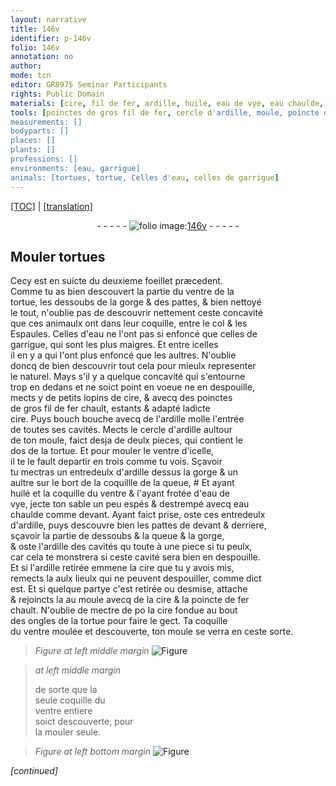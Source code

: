 ```yaml
---
layout: narrative
title: 146v
identifier: p-146v
folio: 146v
annotation: no
author:
mode: tcn
editor: GR8975 Seminar Participants
rights: Public Domain
materials: [cire, fil de fer, ardille, huilé, eau de vye, eau chaulde, fer, cire fondue]
tools: [poinctes de gros fil de fer, cercle d'ardille, moule, poincte de fer]
measurements: []
bodyparts: []
places: []
plants: []
professions: []
environments: [eau, garrigue]
animals: [tortues, tortue, Celles d'eau, celles de garrigue]
---
```


<p><a href="{{ site.baseurl }}/normalized/">[TOC]</a> | <a href="{{ site.baseurl }}/texts/p-146v_tl/" target="_blank">[translation]</a></p><div class="folio" align="center">- - - - - <a href="http://gallica.bnf.fr/ark:/12148/btv1b10500001g/f298.image" target="_blank"><img src="https://cu-mkp.github.io/2017-workshop-edition/assets/photo-icon.png" alt="folio image: " style="display:inline-block; margin-bottom:-3px;"/>146v</a> - - - - - </div>  
  

## Mouler <span class="al">tortues</span>

 
Cecy est en suicte du deuxieme foeillet præcedent.<br/> Comme tu as bien descouvert la partie du ventre de la<br/> <span class="al">tortue</span>, les dessoubs de la gorge & des pattes, & bien nettoyé<br/> le tout, n'oublie pas de descouvrir nettem<span class="exp">ent</span> ceste concavité<br/> que ces animaulx ont dans leur coquille, entre le col & les<br/> Espaules. <span class="al">Celles d'<span class="env">eau</span></span> ne l'ont pas si enfoncé que <span class="al">celles de<br/> <span class="env">garrigue</span></span>, qui sont les plus maigres. Et entre icelles<br/> il en y a qui l'ont plus enfoncé que les aultres. N'oublie<br/> doncq de bien descouvrir tout cela pour mieulx representer<br/> le naturel. Mays s'il y a quelque concavité qui s'entourne<br/> trop en dedans et ne soict point en voeue ne en despouille,<br/> mects y de petits lopins de <span class="m">cire</span>, & avecq des <span class="tl">poinctes<br/> de gros <span class="m">fil de fer</span></span> chault, estants & adapté ladicte<br/> <span class="m">cire</span>. Puys <span class="del">bouch</span> bouche avecq de l'<span class="m">ardille</span> molle l'entrée<br/> de toutes ses cavités. Mects le <span class="tl">cercle d'<span class="m">ardille</span></span> aultour<br/> de ton <span class="tl">moule</span>, faict desja de deulx pieces, qui contient le<br/> dos de la <span class="al">tortue</span>. Et pour mouler le ventre d'icelle,<br/> il te le fault departir en trois co<span class="exp">mm</span>e tu vois. Sçavoir<br/> tu mectras un entredeulx d'<span class="m">ardille</span> dessus la gorge & un<br/> aultre sur le bort de la coquillle de la queue, # Et aya<span class="exp">n</span>t<br/> <span class="m">huilé</span> <span class="del">et</span> la coquille du ventre & l'ayant frotée d'<span class="m">eau de<br/> vye</span>, jecte ton sable un peu espés & destrempé avecq <span class="m">eau<br/> chaulde</span> co<span class="exp">mm</span>e devant. Ayant faict prise, oste ces entredeulx<br/> d'<span class="m">ardille</span>, puys descouvre bien les pattes de devant & derriere,<br/> sçavoir la partie de dessoubs & la queue & la gorge,<br/> & oste l'<span class="m">ardille</span> des cavités <span class="del">qu</span> toute à une piece si tu peulx,<br/> car cela te monstrera si ceste cavité sera bien en despouille.<br/> Et si l'<span class="m">ardille</span> retirée emmene la <span class="m">cire</span> que tu y avois mis,<br/> remects la aulx lieulx qui ne peuvent despouiller, co<span class="exp">mm</span>e dict<br/> est. Et si quelque partye c'est retirée ou desmise, attache<br/> & rejoincts la au <span class="tl">moule</span> avecq de la <span class="m">cire</span> & la <span class="tl">poincte de <span class="m">fer</span></span><br/> chault. N'oublie de mectre de <span class="del">po</span> la <span class="m">cire fondue</span> au bout<br/> des ongles de la <span class="al">tortue</span> pour faire le gect. Ta coquille<br/> du ventre moulée <span class="add">et descouverte</span>, ton <span class="tl">moule</span> se verra en ceste sorte.
 
> *Figure*
> *at left middle margin*
> <a href="https://drive.google.com/open?id=0B9-oNrvWdlO5bUk2c1E3LWtOTDA" target="_blank"><img src="https://cu-mkp.github.io/GR8975-edition/assets/photo-icon.png" alt="Figure" style="display:inline-block; margin-bottom:-3px;"/></a>
 
> *at left middle margin*
> 
> 
>   de sorte que la<br/> seule coquille du<br/> ventre entiere<br/>soict descouverte, pour<br/> la mouler seule. 
 
> *Figure*
> *at left bottom margin*
> <a href="https://drive.google.com/open?id=0B9-oNrvWdlO5WGEzek5peHJ6VDA" target="_blank"><img src="https://cu-mkp.github.io/GR8975-edition/assets/photo-icon.png" alt="Figure" style="display:inline-block; margin-bottom:-3px;"/></a>
 
*[continued]*
 
